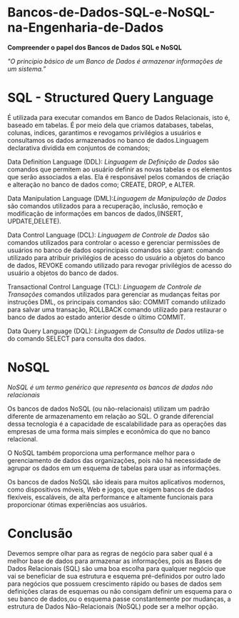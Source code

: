 # Bancos-de-Dados-SQL-e-NoSQL-na-Engenharia-de-Dados  

**Compreender o papel dos Bancos de Dados SQL e NoSQL**

_"O principio básico de um Banco de Dados é armazenar informações de um sistema.”_

# SQL - Structured Query Language
 É utilizada para executar comandos em Banco de Dados Relacionais, isto é, baseado em tabelas. É por meio dela que criamos databases, tabelas, colunas, indices, garantimos e revogamos privilégios a usuários e consultamos os dados armazenados no banco de dados.Linguagem declarativa dividida em conjuntos de comandos;  
 
 Data Definition Language (DDL): _Linguagem de Definição de Dados_ são comandos que permitem ao usuário definir as novas tabelas e os elementos que serão associados a elas. Ela é responsável pelos comandos de criação e alteração no banco de dados como; CREATE, DROP, e ALTER.  
 
 Data Manipulation Language (DML):_Linguagem de Manipulação de Dados_ são comandos utilizados para a recuperação, inclusão, remoção e modificação de informações em bancos de dados,(INSERT, UPDATE,DELETE).  
 
 Data Control Language (DCL): _Linguagem de Controle de Dados_ são comandos utilizados para controlar o acesso e gerenciar permissões de usuários no banco de dados osprincipais comandos são: grant: comando utilizado para atribuir privilégios de acesso do usuário a objetos do banco de dados, REVOKE comando utilizado para revogar privilégios de acesso do usuário a objetos do banco de dados.  
 
 Transactional Control Language (TCL): _Linguagem de Controle de Transações_ comandos utilizados para gerenciar as mudanças feitas por instruções DML, os principais comandos são: COMMIT comando utilizado para salvar uma transação, ROLLBACK comando utilizado para restaurar o banco de dados ao estado anterior desde o último COMMIT.  
 
 Data Query Language (DQL): _Linguagem de Consulta de Dados_ utiliza-se do comando SELECT para consulta dos dados.  
 
 
# NoSQL 

_NoSQL é um termo genérico que representa os bancos de dados não relacionais_

Os bancos de dados NoSQL (ou não-relacionais) utilizam um padrão diferente de armazenamento em relação ao SQL. O grande diferencial dessa tecnologia é a capacidade de escalabilidade para as operações das empresas de uma forma mais simples e econômica do que no banco relacional.  

O NoSQL também proporciona uma performance melhor para o gerenciamento de dados das organizações, pois não há necessidade de agrupar os dados em um esquema de tabelas para usar as informações.  

Os bancos de dados NoSQL são ideais para muitos aplicativos modernos, como dispositivos móveis, Web e jogos, que exigem bancos de dados flexíveis, escaláveis, de alta performance e altamente funcionais para proporcionar ótimas experiências aos usuários.  

# Conclusão  

Devemos sempre olhar para as regras de negócio para saber qual é a melhor base de dados para armazenar as informações, pois as Bases de Dados Relacionais (SQL) são uma boa escolha para qualquer negócio que vai se beneficiar de sua estrutura e esquema pré-definidos por outro lado para negócios que possuem crescimento rápido ou bases de dados sem definições claras de esquemas ou não consigam definir um esquema para o seu banco de dados,ou o esquema passe constantemente por mudanças, a estrutura de Dados Não-Relacionais (NoSQL) pode ser a melhor opção.




